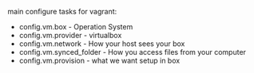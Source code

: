 <!--
 * @Author: clingxin
 * @Date: 2021-05-30 08:36:23
 * @LastEditors: clingxin
 * @LastEditTime: 2021-05-30 08:39:41
 * @FilePath: /vagrant/vagrant101/README.md
-->
main configure tasks for vagrant:
- config.vm.box - Operation System
- config.vm.provider - virtualbox
- config.vm.network - How your host sees your box
- config.vm.synced_folder - How you access files from your computer
- config.vm.provision - what we want setup in box